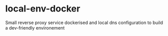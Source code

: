 # local-env-docker
Small reverse proxy service dockerised and local dns configuration to build a dev-friendly environement
